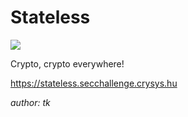 # Stateless
![](https://img.shields.io/badge/easy-gray)

Crypto, crypto everywhere!

https://stateless.secchallenge.crysys.hu

*author: tk*
